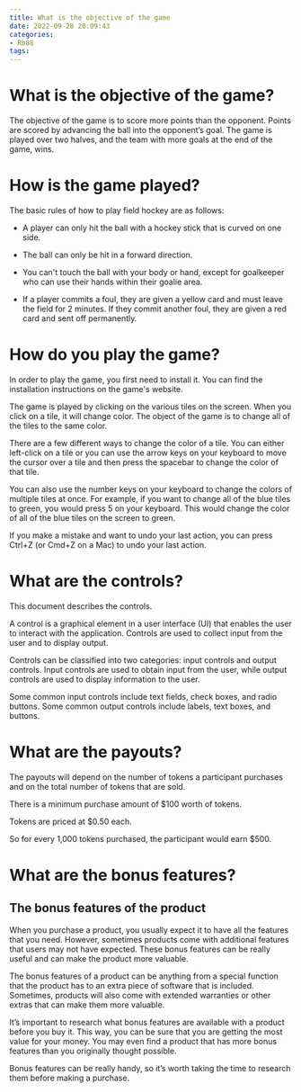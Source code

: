 ```yaml
---
title: What is the objective of the game
date: 2022-09-28 20:09:43
categories:
- Rb88
tags:
---
```



#  What is the objective of the game?

The objective of the game is to score more points than the opponent. Points are scored by advancing the ball into the opponent’s goal. The game is played over two halves, and the team with more goals at the end of the game, wins.

# How is the game played?

The basic rules of how to play field hockey are as follows:

- A player can only hit the ball with a hockey stick that is curved on one side.

- The ball can only be hit in a forward direction.

- You can't touch the ball with your body or hand, except for goalkeeper who can use their hands within their goalie area.

- If a player commits a foul, they are given a yellow card and must leave the field for 2 minutes. If they commit another foul, they are given a red card and sent off permanently.

#  How do you play the game?

In order to play the game, you first need to install it. You can find the installation instructions on the game's website.

The game is played by clicking on the various tiles on the screen. When you click on a tile, it will change color. The object of the game is to change all of the tiles to the same color.

There are a few different ways to change the color of a tile. You can either left-click on a tile or you can use the arrow keys on your keyboard to move the cursor over a tile and then press the spacebar to change the color of that tile.

You can also use the number keys on your keyboard to change the colors of multiple tiles at once. For example, if you want to change all of the blue tiles to green, you would press 5 on your keyboard. This would change the color of all of the blue tiles on the screen to green.

If you make a mistake and want to undo your last action, you can press Ctrl+Z (or Cmd+Z on a Mac) to undo your last action.

#  What are the controls?

This document describes the controls.

A control is a graphical element in a user interface (UI) that enables the user to interact with the application. Controls are used to collect input from the user and to display output.

 Controls can be classified into two categories: input controls and output controls. Input controls are used to obtain input from the user, while output controls are used to display information to the user.

Some common input controls include text fields, check boxes, and radio buttons. Some common output controls include labels, text boxes, and buttons.

#  What are the payouts?

The payouts will depend on the number of tokens a participant purchases and on the total number of tokens that are sold.

There is a minimum purchase amount of $100 worth of tokens.

Tokens are priced at $0.50 each.

So for every 1,000 tokens purchased, the participant would earn $500.

#  What are the bonus features?

## The bonus features of the product

When you purchase a product, you usually expect it to have all the features that you need. However, sometimes products come with additional features that users may not have expected. These bonus features can be really useful and can make the product more valuable.

The bonus features of a product can be anything from a special function that the product has to an extra piece of software that is included. Sometimes, products will also come with extended warranties or other extras that can make them more valuable.

It’s important to research what bonus features are available with a product before you buy it. This way, you can be sure that you are getting the most value for your money. You may even find a product that has more bonus features than you originally thought possible.

Bonus features can be really handy, so it’s worth taking the time to research them before making a purchase.